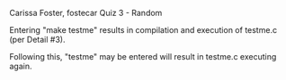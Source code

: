 Carissa Foster, fostecar
Quiz 3 - Random

Entering "make testme" results in compilation and execution of testme.c (per Detail #3).

Following this, "testme" may be entered will result in testme.c executing again.

